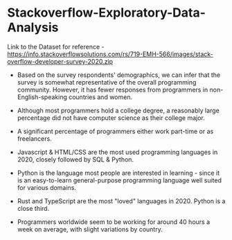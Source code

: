 # Stackoverflow-Exploratory-Data-Analysis

Link to the Dataset for reference - https://info.stackoverflowsolutions.com/rs/719-EMH-566/images/stack-overflow-developer-survey-2020.zip

- Based on the survey respondents' demographics, we can infer that the survey is somewhat representative of the overall programming community. However, it has fewer responses from programmers in non-English-speaking countries and women.

- Although most programmers hold a college degree, a reasonably large percentage did not have computer science as their college major.

- A significant percentage of programmers either work part-time or as freelancers.

- Javascript & HTML/CSS are the most used programming languages in 2020, closely followed by SQL & Python.

- Python is the language most people are interested in learning - since it is an easy-to-learn general-purpose programming language well suited for various domains.

- Rust and TypeScript are the most "loved" languages in 2020. Python is a close third.

- Programmers worldwide seem to be working for around 40 hours a week on average, with slight variations by country.
